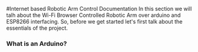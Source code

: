 #Internet based Robotic Arm Control Documentation
In this section we will talh about the Wi-Fi Browser Controlled Robotic Arm over arduino and ESP8266 interfacing. So, before we get started let's first talk about the essentials of the project.
<h3> What is an Arduino? </h3>

